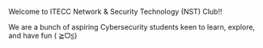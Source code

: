 Welcome to ITECC Network & Security Technology (NST) Club!! 

We are a bunch of aspiring Cybersecurity students keen to learn, explore, and have fun ( ≧ᗜ≦)

